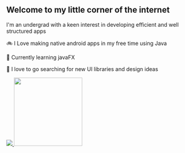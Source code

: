 ## Welcome to my little corner of the internet
I'm an undergrad with a keen interest in developing efficient and well structured apps

🚲 I Love making native android apps in my free time using Java

🌄 Currently learning javaFX

🔮  I love to go searching for new UI libraries and design ideas

<a href="">
  <img src="https://komarev.com/ghpvc/?username=ade3l&style=flat-square" />
</a>

<img height="180em" src="https://github-readme-stats-eight-theta.vercel.app/api/top-langs/?username=ade3l&langs_count=7&theme=cobalt&layout=compact"/>

